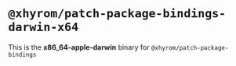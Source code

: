 # `@xhyrom/patch-package-bindings-darwin-x64`

This is the **x86_64-apple-darwin** binary for `@xhyrom/patch-package-bindings`
